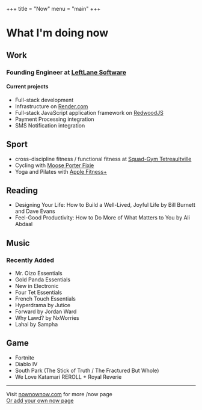 +++
title = "Now"
menu = "main"
+++

# What I'm doing now

## Work
### Founding Engineer at [LeftLane Software](https://leftlanesoftware.com/)
#### Current projects
- Full-stack development
- Infrastructure on [Render.com](https://render.com)
- Full-stack JavaScript application framework on [RedwoodJS](https://redwoodjs.com/)
- Payment Processing integration 
- SMS Notification integration

## Sport
- cross-discipline fitness / functional fitness at [Squad-Gym Tetreaultville](https://www.facebook.com/squadgymtetreaultville/)
- Cycling with [Moose Porter Fixie](https://moosebicycle.com/collections/fixies/products/porter)
- Yoga and Pilates with [Apple Fitness+](https://www.apple.com/apple-fitness-plus/)

## Reading
- Designing Your Life: How to Build a Well-Lived, Joyful Life by Bill Burnett and Dave Evans
- Feel-Good Productivity: How to Do More of What Matters to You by Ali Abdaal

## Music
### Recently Added
- Mr. Oizo Essentials
- Gold Panda Essentials
- New in Electronic
- Four Tet Essentials
- French Touch Essentials
- Hyperdrama by Jutice
- Forward by Jordan Ward
- Why Lawd? by NxWorries 
- Lahai by Sampha


## Game
- Fortnite
- Diablo IV
- South Park (The Stick of Truth / The Fractured But Whole)
- We Love Katamari REROLL + Royal Reverie

---

Visit [nownownow.com](https://nownownow.com/) for more /now page  
[Or add your own now page](https://nownownow.com/about)